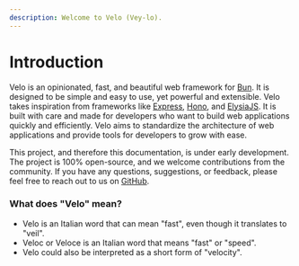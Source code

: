 ```yaml
---
description: Welcome to Velo (Vey-lo).
---
```


# Introduction

Velo is an opinionated, fast, and beautiful web framework for [Bun](https://bun.sh). It is designed to be simple and easy to use, yet powerful and extensible. Velo takes inspiration from frameworks like [Express](https://expressjs.com), [Hono](https://hono.dev), and [ElysiaJS](https://elysiajs.com). It is built with care and made for developers who want to build web applications quickly and efficiently. Velo aims to standardize the architecture of web applications and provide tools for developers to grow with ease.

This project, and therefore this documentation, is under early development. The project is 100% open-source, and we welcome contributions from the community. If you have any questions, suggestions, or feedback, please feel free to reach out to us on [GitHub](https://github.com/velojs/velo).

### What does "Velo" mean?

* Velo is an Italian word that can mean "fast", even though it translates to "veil".
* Veloc or Veloce is an Italian word that means "fast" or "speed".
* Velo could also be interpreted as a short form of "velocity".
